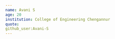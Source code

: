 ```yaml
---
name: Avani S
age: 20
institution: College of Engineering Chengannur
quote: 
github_user:Avani-S
---
```

